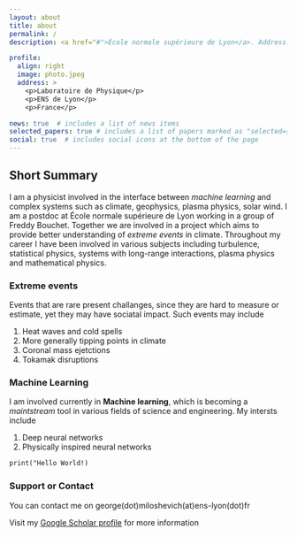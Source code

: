 ```yaml
---
layout: about
title: about
permalink: /
description: <a href="#">École normale supérieure de Lyon</a>. Address. Contacts. Moto. Etc.

profile:
  align: right
  image: photo.jpeg
  address: >
    <p>Laboratoire de Physique</p>
    <p>ENS de Lyon</p>
    <p>France</p>

news: true  # includes a list of news items
selected_papers: true # includes a list of papers marked as "selected={true}"
social: true  # includes social icons at the bottom of the page
---
```


## Short Summary

I am a physicist involved in the interface between *machine learning* and complex systems such as climate, geophysics, plasma physics, solar wind. I am a postdoc at École normale supérieure de Lyon working in a group of Freddy Bouchet. Together we are involved in a project which aims to provide better understanding of *extreme events* in climate. Throughout my career I have been involved in various subjects including turbulence, statistical physics, systems with long-range interactions, plasma physics and mathematical physics.

### Extreme events

Events that are rare present challanges, since they are hard to measure or estimate, yet they may have sociatal impact. Such events may include

1. Heat waves and cold spells
2. More generally tipping points in climate
3. Coronal mass ejetctions
4. Tokamak disruptions

### Machine Learning

I am involved currently in **Machine learning**, which is becoming a _maintstream_ tool in various fields of science and engineering. My intersts include

1. Deep neural networks
2. Physically inspired neural networks


```markdown
print("Hello World!)
```


### Support or Contact

You can contact me on george(dot)miloshevich(at)ens-lyon(dot)fr

Visit my [Google Scholar profile](https://scholar.google.com/citations?user=XtOrmGAAAAAJ&hl=fr&oi=ao) for more information
